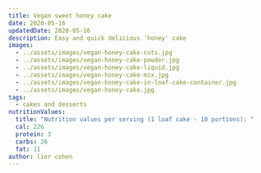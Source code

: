 ```yaml
---
title: Vegan sweet honey cake
date: 2020-05-16
updatedDate: 2020-05-16
description: Easy and quick delicious 'honey' cake
images:
  - ../assets/images/vegan-honey-cake-cuts.jpg
  - ../assets/images/vegan-honey-cake-powder.jpg
  - ../assets/images/vegan-honey-cake-liquid.jpg
  - ../assets/images/vegan-honey-cake-mix.jpg
  - ../assets/images/vegan-honey-cake-in-loaf-cake-container.jpg
  - ../assets/images/vegan-honey-cake.jpg
tags:
  - cakes and desserts
nutritionValues:
  title: "Nutrition values per serving (1 loaf cake - 10 portions): "
  cal: 226
  protein: 3
  carbs: 26
  fat: 11
author: lior cohen
---
```


<PrintView fileName="vegan-sweet-honey-cake"/>
